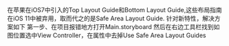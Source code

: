 


在苹果在iOS7中引入的Top Layout Guide和Bottom Layout Guide,这些布局指南在iOS 11中被弃用，取而代之的是Safe Area Layout Guide.
针对新特性，解决方案如下
第一步、在项目报错地方打开Main.storyboard 然后在右边工具栏找到如图位置选中View Controller，在属性中去掉Use Safe Area Layout Guides